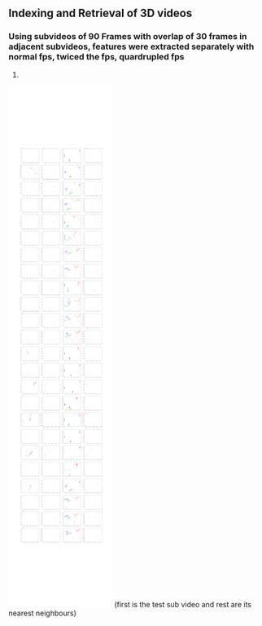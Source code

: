 ## Indexing and Retrieval of 3D videos


### Using subvideos of 90 Frames with overlap of 30 frames in adjacent subvideos, features were extracted separately with normal fps, twiced the fps, quardrupled fps

1.
<img src="rean_rejt_abjt_rojt.png" alt="rean_rejt_abjt_rojt.png" class="inline"/>
(first is the test sub video and rest are its nearest neighbours)
<br>
<br>
<br>
